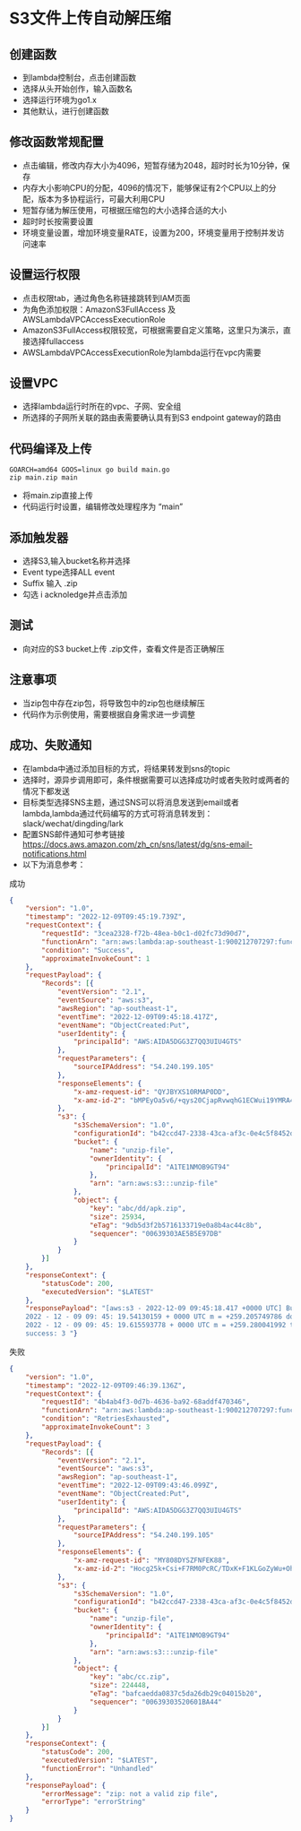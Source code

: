 # S3文件上传自动解压缩

## 创建函数

- 到lambda控制台，点击创建函数
- 选择从头开始创作，输入函数名
- 选择运行环境为go1.x
- 其他默认，进行创建函数

## 修改函数常规配置

- 点击编辑，修改内存大小为4096，短暂存储为2048，超时时长为10分钟，保存
- 内存大小影响CPU的分配，4096的情况下，能够保证有2个CPU以上的分配，版本为多协程运行，可最大利用CPU
- 短暂存储为解压使用，可根据压缩包的大小选择合适的大小
- 超时时长按需要设置
- 环境变量设置，增加环境变量RATE，设置为200，环境变量用于控制并发访问速率

## 设置运行权限

- 点击权限tab，通过角色名称链接跳转到IAM页面
- 为角色添加权限：AmazonS3FullAccess 及 AWSLambdaVPCAccessExecutionRole
- AmazonS3FullAccess权限较宽，可根据需要自定义策略，这里只为演示，直接选择fullaccess
- AWSLambdaVPCAccessExecutionRole为lambda运行在vpc内需要

## 设置VPC

- 选择lambda运行时所在的vpc、子网、安全组
- 所选择的子网所关联的路由表需要确认具有到S3 endpoint gateway的路由

## 代码编译及上传

```linux
GOARCH=amd64 GOOS=linux go build main.go
zip main.zip main
```

- 将main.zip直接上传
- 代码运行时设置，编辑修改处理程序为 “main”

## 添加触发器

- 选择S3,输入bucket名称并选择
- Event type选择ALL event
- Suffix 输入 .zip
- 勾选 i acknoledge并点击添加

## 测试

- 向对应的S3 bucket上传 .zip文件，查看文件是否正确解压

## 注意事项

- 当zip包中存在zip包，将导致包中的zip包也继续解压
- 代码作为示例使用，需要根据自身需求进一步调整

## 成功、失败通知

- 在lambda中通过添加目标的方式，将结果转发到sns的topic
- 选择时，源异步调用即可，条件根据需要可以选择成功时或者失败时或两者的情况下都发送
- 目标类型选择SNS主题，通过SNS可以将消息发送到email或者lambda,lambda通过代码编写的方式可将消息转发到：slack/wechat/dingding/lark
- 配置SNS邮件通知可参考链接<https://docs.aws.amazon.com/zh_cn/sns/latest/dg/sns-email-notifications.html>
- 以下为消息参考：

成功

```json
{
	"version": "1.0",
	"timestamp": "2022-12-09T09:45:19.739Z",
	"requestContext": {
		"requestId": "3cea2328-f72b-48ea-b0c1-d02fc73d90d7",
		"functionArn": "arn:aws:lambda:ap-southeast-1:900212707297:function:unzip-golang:$LATEST",
		"condition": "Success",
		"approximateInvokeCount": 1
	},
	"requestPayload": {
		"Records": [{
			"eventVersion": "2.1",
			"eventSource": "aws:s3",
			"awsRegion": "ap-southeast-1",
			"eventTime": "2022-12-09T09:45:18.417Z",
			"eventName": "ObjectCreated:Put",
			"userIdentity": {
				"principalId": "AWS:AIDA5DGG3Z7QQ3UIU4GTS"
			},
			"requestParameters": {
				"sourceIPAddress": "54.240.199.105"
			},
			"responseElements": {
				"x-amz-request-id": "QYJBYXS10RMAP0DD",
				"x-amz-id-2": "bMPEyOa5v6/+qys20CjapRvwqhG1ECWui19YMRA4wKZpm7kTmRpeDR7n8b/RoTVymspselGiZby+a08dwDikHhEn9Dc52UOe"
			},
			"s3": {
				"s3SchemaVersion": "1.0",
				"configurationId": "b42ccd47-2338-43ca-af3c-0e4c5f8452db",
				"bucket": {
					"name": "unzip-file",
					"ownerIdentity": {
						"principalId": "A1TE1NMOB9GT94"
					},
					"arn": "arn:aws:s3:::unzip-file"
				},
				"object": {
					"key": "abc/dd/apk.zip",
					"size": 25934,
					"eTag": "9db5d3f2b5716133719e0a8b4ac44c8b",
					"sequencer": "00639303AE5B5E97DB"
				}
			}
		}]
	},
	"responseContext": {
		"statusCode": 200,
		"executedVersion": "$LATEST"
	},
	"responsePayload": "[aws:s3 - 2022-12-09 09:45:18.417 +0000 UTC] Bucket = unzip-file, Key = abc/dd/apk.zip 
	2022 - 12 - 09 09: 45: 19.54130159 + 0000 UTC m = +259.205749786 download zip sucess
	2022 - 12 - 09 09: 45: 19.615593778 + 0000 UTC m = +259.280041992 total file upload: 3,
	success: 3 "}
```

失败

```json
{
	"version": "1.0",
	"timestamp": "2022-12-09T09:46:39.136Z",
	"requestContext": {
		"requestId": "4b4ab4f3-0d7b-4636-ba92-68addf470346",
		"functionArn": "arn:aws:lambda:ap-southeast-1:900212707297:function:unzip-golang:$LATEST",
		"condition": "RetriesExhausted",
		"approximateInvokeCount": 3
	},
	"requestPayload": {
		"Records": [{
			"eventVersion": "2.1",
			"eventSource": "aws:s3",
			"awsRegion": "ap-southeast-1",
			"eventTime": "2022-12-09T09:43:46.099Z",
			"eventName": "ObjectCreated:Put",
			"userIdentity": {
				"principalId": "AWS:AIDA5DGG3Z7QQ3UIU4GTS"
			},
			"requestParameters": {
				"sourceIPAddress": "54.240.199.105"
			},
			"responseElements": {
				"x-amz-request-id": "MY808DYSZFNFEK88",
				"x-amz-id-2": "Hocg25k+Csi+F7RM0PcRC/TDxK+F1KLGoZyWu+Oh3D8LMaG6opLyUbElDKA2RRl2ldeMcaPCcp+6eTzePKQAWeSmN48cKxAy"
			},
			"s3": {
				"s3SchemaVersion": "1.0",
				"configurationId": "b42ccd47-2338-43ca-af3c-0e4c5f8452db",
				"bucket": {
					"name": "unzip-file",
					"ownerIdentity": {
						"principalId": "A1TE1NMOB9GT94"
					},
					"arn": "arn:aws:s3:::unzip-file"
				},
				"object": {
					"key": "abc/cc.zip",
					"size": 224448,
					"eTag": "bafcaedda0837c5da26db29c04015b20",
					"sequencer": "00639303520601BA44"
				}
			}
		}]
	},
	"responseContext": {
		"statusCode": 200,
		"executedVersion": "$LATEST",
		"functionError": "Unhandled"
	},
	"responsePayload": {
		"errorMessage": "zip: not a valid zip file",
		"errorType": "errorString"
	}
}
```
